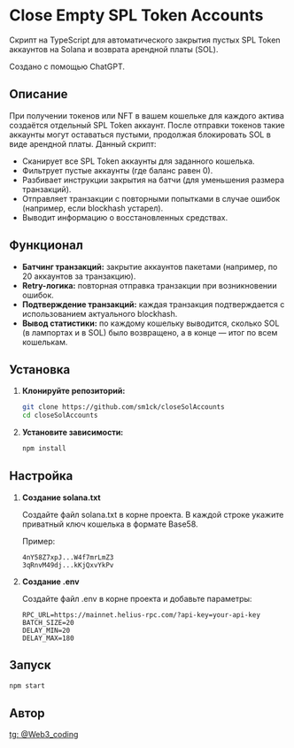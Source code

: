 # Close Empty SPL Token Accounts

Скрипт на TypeScript для автоматического закрытия пустых SPL Token аккаунтов на Solana и возврата арендной платы (SOL).

Создано с помощью ChatGPT.

## Описание

При получении токенов или NFT в вашем кошельке для каждого актива создаётся отдельный SPL Token аккаунт. После отправки токенов такие аккаунты могут оставаться пустыми, продолжая блокировать SOL в виде арендной платы. Данный скрипт:
- Сканирует все SPL Token аккаунты для заданного кошелька.
- Фильтрует пустые аккаунты (где баланс равен 0).
- Разбивает инструкции закрытия на батчи (для уменьшения размера транзакций).
- Отправляет транзакции с повторными попытками в случае ошибок (например, если blockhash устарел).
- Выводит информацию о восстановленных средствах.

## Функционал

- **Батчинг транзакций:** закрытие аккаунтов пакетами (например, по 20 аккаунтов за транзакцию).
- **Retry-логика:** повторная отправка транзакции при возникновении ошибок.
- **Подтверждение транзакций:** каждая транзакция подтверждается с использованием актуального blockhash.
- **Вывод статистики:** по каждому кошельку выводится, сколько SOL (в лампортах и в SOL) было возвращено, а в конце — итог по всем кошелькам.

## Установка

1. **Клонируйте репозиторий:**

   ```bash
   git clone https://github.com/sm1ck/closeSolAccounts
   cd closeSolAccounts
   ```
2. **Установите зависимости:**

    ```bash
    npm install
    ```
## Настройка
1. **Создание solana.txt**

    Создайте файл solana.txt в корне проекта. В каждой строке укажите приватный ключ кошелька в формате Base58.

    Пример:


    ```
    4nY58Z7xpJ...W4f7mrLmZ3
    3qRnvM49dj...kKjQxvYkPv
    ```
2. **Создание .env**

    Создайте файл .env в корне проекта и добавьте параметры:

    ```env
    RPC_URL=https://mainnet.helius-rpc.com/?api-key=your-api-key
    BATCH_SIZE=20
    DELAY_MIN=20
    DELAY_MAX=180
    ```
## Запуск
```bash
npm start
```
## Автор
[tg: @Web3_coding](https://t.me/web3_coding)
